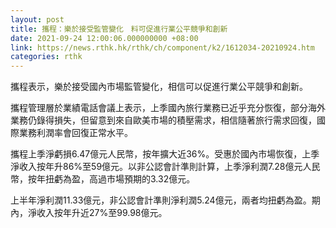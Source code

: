 ```yaml
---
layout: post
title: 攜程：樂於接受監管變化　料可促進行業公平競爭和創新
date: 2021-09-24 12:00:06.000000000 +08:00
link: https://news.rthk.hk/rthk/ch/component/k2/1612034-20210924.htm
categories: rthk
---
```


攜程表示，樂於接受國內市場監管變化，相信可以促進行業公平競爭和創新。

攜程管理層於業績電話會議上表示，上季國內旅行業務已近乎充分恢復，部分海外業務仍錄得損失，但留意到來自歐美市場的積壓需求，相信隨著旅行需求回復，國際業務利潤率會回復正常水平。

攜程上季淨虧損6.47億元人民幣，按年擴大近36%。受惠於國內市場恢復，上季淨收入按年升86%至59億元。以非公認會計準則計算，上季淨利潤7.28億元人民幣，按年扭虧為盈，高過市場預期的3.32億元。

上半年淨利潤11.33億元，非公認會計準則淨利潤5.24億元，兩者均扭虧為盈。期內，淨收入按年升近27%至99.98億元。
